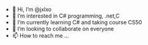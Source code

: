 - 👋 Hi, I’m @jxlxo
- 👀 I’m interested in C# programming, .net,C
- 🌱 I’m currently learning C# and taking course CS50
- 💞️ I’m looking to collaborate on everyone
- 📫 How to reach me ...

<!---
jxlxo/jxlxo is a ✨ special ✨ repository because its `README.md` (this file) appears on your GitHub profile.
You can click the Preview link to take a look at your changes.
--->
